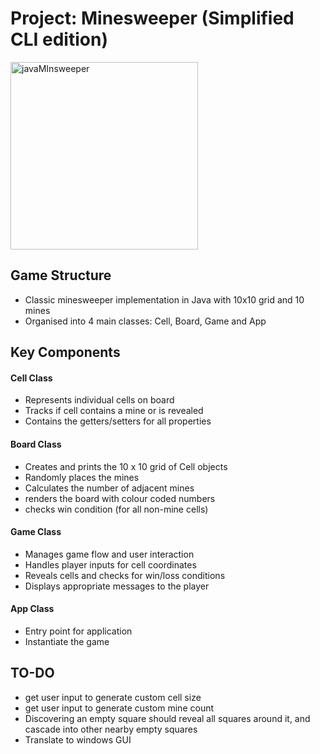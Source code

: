 # Project: Minesweeper (Simplified CLI edition)

<img src="https://github.com/user-attachments/assets/9b1fb0fe-5129-41d2-9ab6-6ec02e445a03" alt="javaMInsweeper" width="300"/>

## Game Structure
- Classic minesweeper implementation in Java with 10x10 grid and 10 mines
- Organised into 4 main classes: Cell, Board, Game and App

## Key Components
#### Cell Class 
- Represents individual cells on board
- Tracks if cell contains a mine or is revealed
- Contains the getters/setters for all properties

#### Board Class
- Creates and prints the 10 x 10 grid of Cell objects
- Randomly places the mines
- Calculates the number of adjacent mines
- renders the board with colour coded numbers
- checks win condition (for all non-mine cells)

#### Game Class
- Manages game flow and user interaction
- Handles player inputs for cell coordinates
- Reveals cells and checks for win/loss conditions
- Displays appropriate messages to the player

#### App Class
- Entry point for application
- Instantiate the game

## TO-DO
- get user input to generate custom cell size
- get user input to generate custom mine count
- Discovering an empty square should reveal all squares around it, and cascade into other nearby empty squares
- Translate to windows GUI
